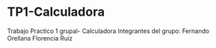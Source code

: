 # TP1-Calculadora
Trabajo Practico 1 grupal- Calculadora
Integrantes del grupo:
Fernando Orellana
Florencia Ruiz
